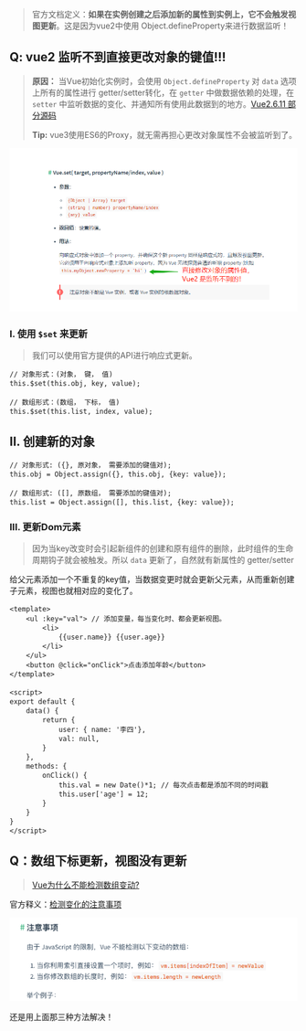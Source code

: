 > 官方文档定义：**如果在实例创建之后添加新的属性到实例上，它不会触发视图更新**。这是因为vue2中使用 Object.defineProperty来进行数据监听！



## Q: vue2 监听不到直接更改对象的键值!!!

> **原因：** 当Vue初始化实例时，会使用 `Object.defineProperty` 对 `data` 选项上所有的属性进行 getter/setter转化，在 `getter` 中做数据依赖的处理，在 `setter` 中监听数据的变化、并通知所有使用此数据到的地方。[Vue2.6.11 部分源码](https://github.com/vuejs/vue/blob/dev/src/core/observer/index.js#L156-L193)
>
> **Tip:**    vue3使用ES6的Proxy，就无需再担心更改对象属性不会被监听到了。

![](../images/vueImg/$set1.jpg)

### I. 使用 `$set` 来更新

> 我们可以使用官方提供的API进行响应式更新。

```
// 对象形式：(对象， 键， 值)
this.$set(this.obj, key, value);

// 数组形式：(数组， 下标， 值)
this.$set(this.list, index, value);
```

## II. 创建新的对象

```
// 对象形式: ({}, 原对象， 需要添加的键值对);
this.obj = Object.assign({}, this.obj, {key: value});

// 数组形式: ([], 原数组， 需要添加的键值对);
this.list = Object.assign([], this.list, {key: value});
```

### III. 更新Dom元素

> 因为当key改变时会引起新组件的创建和原有组件的删除，此时组件的生命周期钩子就会被触发。所以 `data` 更新了，自然就有新属性的 getter/setter

给父元素添加一个不重复的key值，当数据变更时就会更新父元素，从而重新创建子元素，视图也就相对应的变化了。

```Vue
<template>
	<ul :key="val"> // 添加变量，每当变化时、都会更新视图。
        <li>
    		{{user.name}} {{user.age}}
    	</li>
    </ul>
	<button @click="onClick">点击添加年龄</button>
</template>

<script>
export default {
    data() {
        return {
            user: { name: '李四'},
        	val: null,
	    }
    },
    methods: {
        onClick() {
            this.val = new Date()*1; // 每次点击都是添加不同的时间戳
            this.user['age'] = 12;
        }
    }
}
</script>
```



## Q：数组下标更新，视图没有更新

> [Vue为什么不能检测数组变动?](https://segmentfault.com/a/1190000015783546)

官方释义：[检测变化的注意事项](https://cn.vuejs.org/v2/guide/reactivity.html#%E6%A3%80%E6%B5%8B%E5%8F%98%E5%8C%96%E7%9A%84%E6%B3%A8%E6%84%8F%E4%BA%8B%E9%A1%B9)

![](../images/vueImg/$set2.png)

还是用上面那三种方法解决！